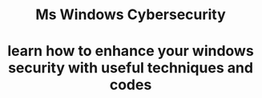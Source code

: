 <header>
<h1>Ms Windows Cybersecurity<h1/>
<header/>

<p>learn how to enhance your windows security with useful techniques and codes<p/>
